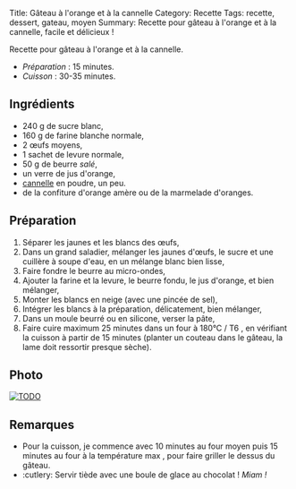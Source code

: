 Title: Gâteau à l'orange et à la cannelle
Category: Recette
Tags: recette, dessert, gateau, moyen
Summary: Recette pour gâteau à l'orange et à la cannelle, facile et délicieux !

Recette pour gâteau à l'orange et à la cannelle.

- *Préparation* : 15 minutes.
- *Cuisson* : 30-35 minutes.

## Ingrédients
- 240 g de sucre blanc,
- 160 g de farine blanche normale,
- 2 œufs moyens,
- 1 sachet de levure normale,
- 50 g de beurre *salé*,
- un verre de jus d'orange,
- [cannelle](https://fr.wikipedia.org/wiki/Cannelle) en poudre, un peu.
- de la confiture d'orange amère ou de la marmelade d'oranges.

## Préparation
1. Séparer les jaunes et les blancs des œufs,
2. Dans un grand saladier, mélanger les jaunes d'œufs, le sucre et une cuillère à soupe d'eau, en un mélange blanc bien lisse,
3. Faire fondre le beurre au micro-ondes,
4. Ajouter la farine et la levure, le beurre fondu, le jus d'orange, et bien mélanger,
5. Monter les blancs en neige (avec une pincée de sel),
6. Intégrer les blancs à la préparation, délicatement, bien mélanger,
7. Dans un moule beurré ou en silicone, verser la pâte,
8. Faire cuire maximum 25 minutes dans un four à 180°C / T6 <i class="fa fa-thermometer-full" aria-hidden="true"></i>, en vérifiant la cuisson à partir de 15 minutes (planter un couteau dans le gâteau, la lame doit ressortir presque sèche).

## Photo
[![TODO]({filename}images/blank.png)](#)

## Remarques
- Pour la cuisson, je commence avec 10 minutes au four moyen <i class="fa fa-thermometer-half" aria-hidden="true"></i> puis 15 minutes au four à la température max <i class="fa fa-thermometer-full" aria-hidden="true"></i>, pour faire griller le dessus du gâteau.
- :cutlery: Servir tiède avec une boule de glace au chocolat ! *Miam !*
